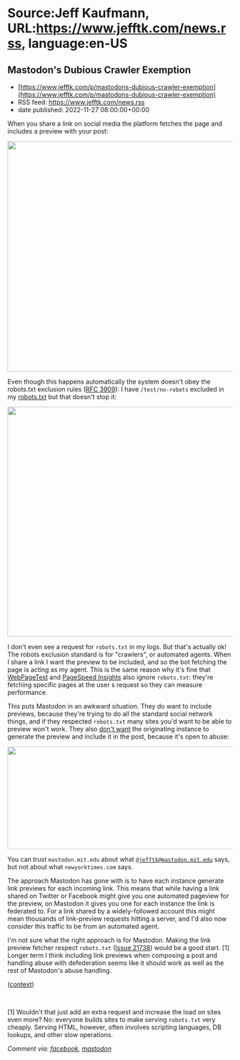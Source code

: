 # Source:Jeff Kaufmann, URL:https://www.jefftk.com/news.rss, language:en-US

## Mastodon's Dubious Crawler Exemption
 - [https://www.jefftk.com/p/mastodons-dubious-crawler-exemption](https://www.jefftk.com/p/mastodons-dubious-crawler-exemption)
 - RSS feed: https://www.jefftk.com/news.rss
 - date published: 2022-11-27 08:00:00+00:00

<p><span>

When you share a link on social media the platform fetches the page
and includes a preview with your post:

</span>

<p>

<a href="https://www.jefftk.com/link-preview-bot-when-allowed-big.png"><img class="mobile-fullwidth" height="516" src="https://www.jefftk.com/link-preview-bot-when-allowed.png" width="550" /><div class="image-vertical-spacer"></div></a>

</p>

<p>

Even though this happens automatically the system doesn't obey the
robots.txt exclusion rules (<a href="https://www.rfc-editor.org/rfc/rfc9309.html">RFC 3909</a>): I have
<code>/test/no-robots</code> excluded in my <a href="https://www.jefftk.com/robots.txt">robots.txt</a> but that doesn't stop it:

</p>

<p>

<a href="https://www.jefftk.com/link-preview-bots-ignore-robots-txt-big.png"><img class="mobile-fullwidth" height="515" src="https://www.jefftk.com/link-preview-bots-ignore-robots-txt.png" width="550" /><div class="image-vertical-spacer"></div></a>

</p>

<p>

I don't even see a request for <code>robots.txt</code> in my logs.
But that's actually ok!  The robots exclusion standard is for
"crawlers", or automated agents.  When I share a link I want the
preview to be included, and so the bot fetching the page is acting as
my agent.  This is the same reason why it's fine that <a href="https://www.webpagetest.org/">WebPageTest</a> and <a href="https://pagespeed.web.dev/">PageSpeed Insights</a> also ignore
<code>robots.txt</code>: they're fetching specific pages at the user
s request so they can measure performance.

</p>

<p>

This puts Mastodon in an awkward situation.  They do want to include
previews, because they're trying to do all the standard social network
things, and if they respected <code>robots.txt</code> many sites
you'd want to be able to preview won't work.  They also <a href="https://github.com/mastodon/mastodon/issues/4486">don't want</a>
the originating instance to generate the preview and include it in the
post, because it's open to abuse:

</p>

<p>

<a href="https://www.jefftk.com/abusing-link-previews-big.png"><img class="mobile-fullwidth" height="230" src="https://www.jefftk.com/abusing-link-previews.png" width="550" /><div class="image-vertical-spacer"></div></a>

</p>

<p>

You can trust <code>mastodon.mit.edu</code> about what
<code>@jefftk@mastodon.mit.edu</code> says, but not about what
<code>newyorktimes.com</code> says.

</p>

<p>

The approach Mastodon has gone with is to have each instance generate
link previews for each incoming link.  This means that while having a
link shared on Twitter or Facebook might give you one automated
pageview for the preview, on Mastodon it gives you one for each
instance the link is federated to.  For a link shared by a
widely-followed account this might mean thousands of link-preview
requests hitting a server, and I'd also now consider this traffic to
be from an automated agent.

</p>

<p>

I'm not sure what the right approach is for Mastodon.  Making the link
preview fetcher respect <code>robots.txt</code> (<a href="https://github.com/mastodon/mastodon/issues/21738">Issue
21738</a>) would be a good start. [1] Longer term I think including
link previews when composing a post and handling abuse with
defederation seems like it should work as well as the rest of
Mastodon's abuse handling.

</p>

<p>

(<a href="https://mastodon.mit.edu/@crschmidt@better.boston/109412294728438003">context</a>)

</p>

<p>
<br />

[1] Wouldn't that just add an extra request and increase the load on
sites even more?  No: everyone builds sites to make serving
<code>robots.txt</code> very cheaply.  Serving HTML, however, often
involves scripting languages, DB lookups, and other slow
operations.

  </p>

<p><i>Comment via: <a href="https://www.facebook.com/jefftk/posts/pfbid02qSNmuy5B6mJumtcgh9h8mzFicwcHEMRBxqGFGjpT46apJsqcxuyUwVRsVLFrhETLl">facebook</a>, <a href="https://mastodon.mit.edu/@jefftk/109416209502343043">mastodon</a></i></p>


